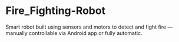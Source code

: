 # Fire_Fighting-Robot
Smart robot built using sensors and motors to detect and fight fire — manually controllable via Android app or fully automatic.
